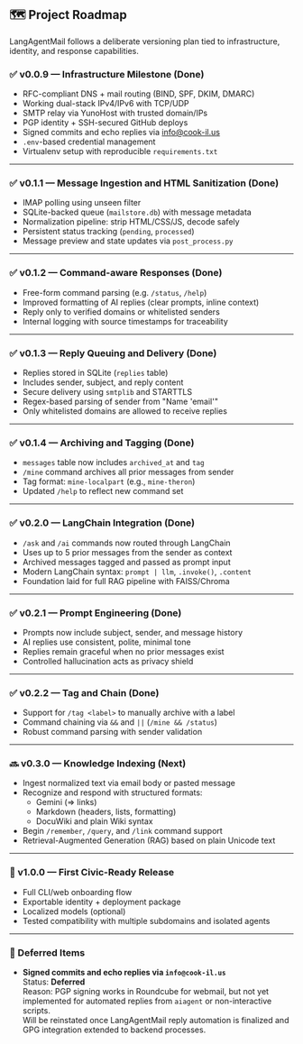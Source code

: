 ## 🗺️ Project Roadmap

LangAgentMail follows a deliberate versioning plan tied to infrastructure, identity, and response capabilities.

### ✅ v0.0.9 — Infrastructure Milestone (Done)
- RFC-compliant DNS + mail routing (BIND, SPF, DKIM, DMARC)
- Working dual-stack IPv4/IPv6 with TCP/UDP
- SMTP relay via YunoHost with trusted domain/IPs
- PGP identity + SSH-secured GitHub deploys
- Signed commits and echo replies via info@cook-il.us
- `.env`-based credential management
- Virtualenv setup with reproducible `requirements.txt`

---

### ✅ v0.1.1 — Message Ingestion and HTML Sanitization (Done)
- IMAP polling using unseen filter
- SQLite-backed queue (`mailstore.db`) with message metadata
- Normalization pipeline: strip HTML/CSS/JS, decode safely
- Persistent status tracking (`pending`, `processed`)
- Message preview and state updates via `post_process.py`

---

### ✅ v0.1.2 — Command-aware Responses (Done)
- Free-form command parsing (e.g. `/status`, `/help`)
- Improved formatting of AI replies (clear prompts, inline context)
- Reply only to verified domains or whitelisted senders
- Internal logging with source timestamps for traceability

---

### ✅ v0.1.3 — Reply Queuing and Delivery (Done)
- Replies stored in SQLite (`replies` table)
- Includes sender, subject, and reply content
- Secure delivery using `smtplib` and STARTTLS
- Regex-based parsing of sender from "Name 'email'"
- Only whitelisted domains are allowed to receive replies

---

### ✅ v0.1.4 — Archiving and Tagging (Done)
- `messages` table now includes `archived_at` and `tag`
- `/mine` command archives all prior messages from sender
- Tag format: `mine-localpart` (e.g., `mine-theron`)
- Updated `/help` to reflect new command set

---

### ✅ v0.2.0 — LangChain Integration (Done)
- `/ask` and `/ai` commands now routed through LangChain
- Uses up to 5 prior messages from the sender as context
- Archived messages tagged and passed as prompt input
- Modern LangChain syntax: `prompt | llm`, `.invoke()`, `.content`
- Foundation laid for full RAG pipeline with FAISS/Chroma

---

### ✅ v0.2.1 — Prompt Engineering (Done)
- Prompts now include subject, sender, and message history
- AI replies use consistent, polite, minimal tone
- Replies remain graceful when no prior messages exist
- Controlled hallucination acts as privacy shield

---

### ✅ v0.2.2 — Tag and Chain (Done)
- Support for `/tag <label>` to manually archive with a label
- Command chaining via `&&` and `||` (`/mine && /status`)
- Robust command parsing with sender validation

---

### 🔜 v0.3.0 — Knowledge Indexing (Next)
- Ingest normalized text via email body or pasted message
- Recognize and respond with structured formats:
  - Gemini (=> links)
  - Markdown (headers, lists, formatting)
  - DocuWiki and plain Wiki syntax
- Begin `/remember`, `/query`, and `/link` command support
- Retrieval-Augmented Generation (RAG) based on plain Unicode text

---

### 🎯 v1.0.0 — First Civic-Ready Release
- Full CLI/web onboarding flow
- Exportable identity + deployment package
- Localized models (optional)
- Tested compatibility with multiple subdomains and isolated agents

---

### 🔁 Deferred Items

- **Signed commits and echo replies via `info@cook-il.us`**  
  Status: **Deferred**  
  Reason: PGP signing works in Roundcube for webmail, but not yet implemented for automated replies from `aiagent` or non-interactive scripts.  
  Will be reinstated once LangAgentMail reply automation is finalized and GPG integration extended to backend processes.
